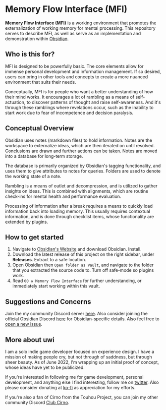 # Memory Flow Interface (MFI)
**Memory Flow Interface (MFI)** is a working environment that promotes the externalization of working memory for mental processing. This repository serves to describe MFI, as well as serve as an implementation and demonstration within [Obsidian](https://obsidian.md/).

## Who is this for?
MFI is designed to be powerfully basic. The core elements allow for immense personal development and information management. If so desired, users can bring in other tools and concepts to create a more nuanced environment that suits their needs.

Conceptually, MFI is for people who want a better understanding of how their mind works. It encourages a lot of rambling as a means of self-actuation, to discover patterns of thought and raise self-awareness. And it's through these ramblings where revelations occur, such as the inability to start work due to fear of incompetence and decision paralysis.

## Conceptual Overview
Obsidian uses notes (markdown files) to hold information. Notes are the workspace to externalize ideas, which are then iterated on until resolved. Conclusions are drawn and further actions can be taken. Notes are moved into a database for long-term storage.

The database is primarily organized by Obsidian's tagging functionality, and uses them to give attributes to notes for queries. Folders are used to denote the working state of a note.

Rambling is a means of outlet and decompression, and is utilized to gather insights on ideas. This is combined with alignments, which are routine check-ins for mental health and performance evaluation.

Processing of information after a break requires a means to quickly load information back into loading memory. This usually requires contextual information, and is done through checklist items, whose functionality are extended by plugins.

## How to get started
1. Navigate to [Obsidian's Website](https://obsidian.md/) and download Obsidian. Install.
2. Download the latest release of this project on the right sidebar, under **Releases**. Extract to a safe location.
3. Open Obsidian then `Open folder as Vault`, and navigate to the folder that you extracted the source code to. Turn off safe-mode so plugins work.
4. Read `00 ♻ Memory Flow Interface` for further understanding, or immediately start working within this vault.

## Suggestions and Concerns
Join the my community Discord server [here](https://discord.gg/xSaj5Cc5GZ). Also consider joining the official Obsidian Discord [here](https://discord.com/invite/veuWUTm) for Obsidian-specific details. Also feel free to [open a new issue](https://github.com/uwidev/life-disciplines-projects/issues/new).

## More about uwi
I am a solo indie game developer focused on experience design. I have a mission of making people cry, but not through of saddness, but through sheer beauty. As of June 2022, I'm wrapping up an initial proof of concept, whose ideas have yet to be publicized.

If you're interested in following me for game development, personal development, and anything else I find interesting, follow me on [twitter](https://twitter.com/uwidev). Also please consider donating at [ko-fi](https://ko-fi.com/uwidev) as appreciation for my efforts.

If you're also a fan of Cirno from the Touhou Project, you can join my other community Discord [Club Cirno](https://discord.com/invite/clubcirno).
